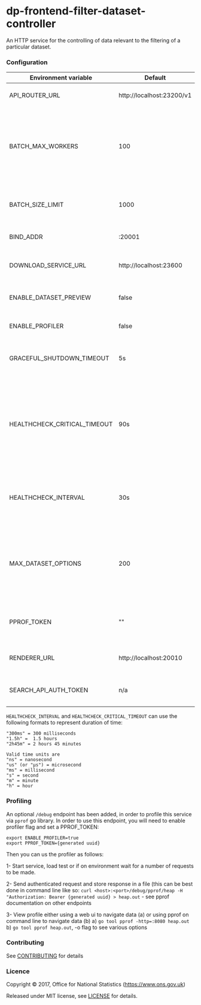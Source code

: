 dp-frontend-filter-dataset-controller
==================

An HTTP service for the controlling of data relevant to the filtering of a particular dataset.

### Configuration

| Environment variable         | Default                   | Description                                                                                          |
|------------------------------|---------------------------|------------------------------------------------------------------------------------------------------|
| API_ROUTER_URL               | http://localhost:23200/v1 | The URL of the API Router                                                                            |
| BATCH_MAX_WORKERS            | 100                       | maximum number of concurrent go-routines requesting items concurrently from APIs with pagination     |
| BATCH_SIZE_LIMIT             | 1000                      | maximum limit value to get items from APIs in a single call                                          |
| BIND_ADDR                    | :20001                    | The host and port to bind to.                                                                        |
| DOWNLOAD_SERVICE_URL         | http://localhost:23600    | The URL of the download service                                                                      |
| ENABLE_DATASET_PREVIEW       | false                     | Flag to add preview of dataset to output page                                                        |
| ENABLE_PROFILER              | false                     | Flag to enable go profiler                                                                           |
| GRACEFUL_SHUTDOWN_TIMEOUT    | 5s                        | The graceful shutdown timeout in seconds                                                             |
| HEALTHCHECK_CRITICAL_TIMEOUT | 90s                       | The time taken for the health changes from warning state to critical due to subsystem check failures |
| HEALTHCHECK_INTERVAL         | 30s                       | The time between calling healthcheck endpoints for check subsystems                                  |
| MAX_DATASET_OPTIONS          | 200                       | maximum number of IDs that will be requested to dataset API in a single call as query parmeters      |
| PPROF_TOKEN                  | ""                        | The profiling token to access service profiling                                                      |
| RENDERER_URL                 | http://localhost:20010    | The URL of dp-frontend-renderer.                                                                     |
| SEARCH_API_AUTH_TOKEN        | n/a                       | The token used to access the Search API                                                              |

`HEALTHCHECK_INTERVAL` and `HEALTHCHECK_CRITICAL_TIMEOUT` can use the following formats to represent duration of time:

```
"300ms" = 300 milliseconds
"1.5h" =  1.5 hours
"2h45m" = 2 hours 45 minutes

Valid time units are 
"ns" = nanosecond
"us" (or "µs") = microsecond
"ms" = millisecond
"s" = second
"m" = minute
"h" = hour
```

### Profiling

An optional `/debug` endpoint has been added, in order to profile this service via `pprof` go library.
In order to use this endpoint, you will need to enable profiler flag and set a PPROF_TOKEN:

```
export ENABLE_PROFILER=true
export PPROF_TOKEN={generated uuid}
```

Then you can us the profiler as follows:

1- Start service, load test or if on environment wait for a number of requests to be made.

2- Send authenticated request and store response in a file (this can be best done in command line like so: `curl <host>:<port>/debug/pprof/heap -H "Authorization: Bearer {generated uuid} > heap.out` - see pprof documentation on other endpoints

3- View profile either using a web ui to navigate data (a) or using pprof on command line to navigate data (b) 
  a) `go tool pprof -http=:8080 heap.out`
  b) `go tool pprof heap.out`, -o flag to see various options

### Contributing

See [CONTRIBUTING](CONTRIBUTING.md) for details

### Licence

Copyright ©‎ 2017, Office for National Statistics (https://www.ons.gov.uk)

Released under MIT license, see [LICENSE](LICENSE.md) for details.
